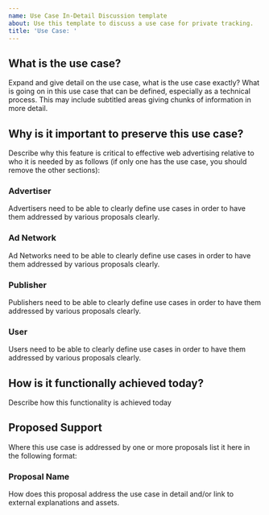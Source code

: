 ```yaml
---
name: Use Case In-Detail Discussion template
about: Use this template to discuss a use case for private tracking.
title: 'Use Case: '
---
```


## What is the use case?

Expand and give detail on the use case, what is the use case exactly? What is going on in this use case that can be defined, especially as a technical process. This may include subtitled areas giving chunks of information in more detail. 

## Why is it important to preserve this use case?

Describe why this feature is critical to effective web advertising relative to who it is needed by as follows (if only one has the use case, you should remove the other sections): 

### Advertiser

Advertisers need to be able to clearly define use cases in order to have them addressed by various proposals clearly. 

### Ad Network

Ad Networks need to be able to clearly define use cases in order to have them addressed by various proposals clearly. 

### Publisher

Publishers need to be able to clearly define use cases in order to have them addressed by various proposals clearly. 

### User

Users need to be able to clearly define use cases in order to have them addressed by various proposals clearly. 

## How is it functionally achieved today?

Describe how this functionality is achieved today

## Proposed Support  

Where this use case is addressed by one or more proposals list it here in the following format:

### Proposal Name

How does this proposal address the use case in detail and/or link to external explanations and assets.